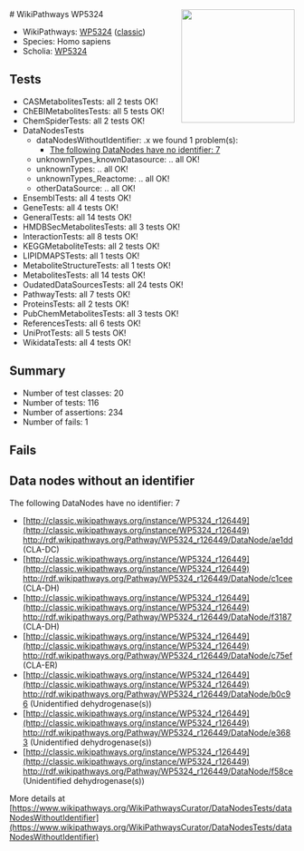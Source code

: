 <img style="float: right; width: 200px" src="https://upload.wikimedia.org/wikipedia/commons/thumb/8/83/Wplogo_with_text_500.png/640px-Wplogo_with_text_500.png" />
# WikiPathways WP5324

* WikiPathways: [WP5324](https://wikipathways.org/pathways/WP5324) ([classic](https://classic.wikipathways.org/instance/WP5324))
* Species: Homo sapiens
* Scholia: [WP5324](https://scholia.toolforge.org/wikipathways/WP5324)
## Tests
* CASMetabolitesTests: all 2 tests OK!
* ChEBIMetabolitesTests: all 5 tests OK!
* ChemSpiderTests: all 2 tests OK!
* DataNodesTests
    * dataNodesWithoutIdentifier: .x we found 1 problem(s):
        * [The following DataNodes have no identifier: 7](#d2d32fa6)
    * unknownTypes_knownDatasource: .. all OK!
    * unknownTypes: .. all OK!
    * unknownTypes_Reactome: .. all OK!
    * otherDataSource: .. all OK!
* EnsemblTests: all 4 tests OK!
* GeneTests: all 4 tests OK!
* GeneralTests: all 14 tests OK!
* HMDBSecMetabolitesTests: all 3 tests OK!
* InteractionTests: all 8 tests OK!
* KEGGMetaboliteTests: all 2 tests OK!
* LIPIDMAPSTests: all 1 tests OK!
* MetaboliteStructureTests: all 1 tests OK!
* MetabolitesTests: all 14 tests OK!
* OudatedDataSourcesTests: all 24 tests OK!
* PathwayTests: all 7 tests OK!
* ProteinsTests: all 2 tests OK!
* PubChemMetabolitesTests: all 3 tests OK!
* ReferencesTests: all 6 tests OK!
* UniProtTests: all 5 tests OK!
* WikidataTests: all 4 tests OK!


## Summary

* Number of test classes: 20
* Number of tests: 116
* Number of assertions: 234
* Number of fails: 1

## Fails

<a name="d2d32fa6" />

## Data nodes without an identifier

The following DataNodes have no identifier: 7

* [http://classic.wikipathways.org/instance/WP5324_r126449](http://classic.wikipathways.org/instance/WP5324_r126449) http://rdf.wikipathways.org/Pathway/WP5324_r126449/DataNode/ae1dd (CLA-DC)
* [http://classic.wikipathways.org/instance/WP5324_r126449](http://classic.wikipathways.org/instance/WP5324_r126449) http://rdf.wikipathways.org/Pathway/WP5324_r126449/DataNode/c1cee (CLA-DH)
* [http://classic.wikipathways.org/instance/WP5324_r126449](http://classic.wikipathways.org/instance/WP5324_r126449) http://rdf.wikipathways.org/Pathway/WP5324_r126449/DataNode/f3187 (CLA-DH)
* [http://classic.wikipathways.org/instance/WP5324_r126449](http://classic.wikipathways.org/instance/WP5324_r126449) http://rdf.wikipathways.org/Pathway/WP5324_r126449/DataNode/c75ef (CLA-ER)
* [http://classic.wikipathways.org/instance/WP5324_r126449](http://classic.wikipathways.org/instance/WP5324_r126449) http://rdf.wikipathways.org/Pathway/WP5324_r126449/DataNode/b0c96 (Unidentified
dehydrogenase(s))
* [http://classic.wikipathways.org/instance/WP5324_r126449](http://classic.wikipathways.org/instance/WP5324_r126449) http://rdf.wikipathways.org/Pathway/WP5324_r126449/DataNode/e3683 (Unidentified
dehydrogenase(s))
* [http://classic.wikipathways.org/instance/WP5324_r126449](http://classic.wikipathways.org/instance/WP5324_r126449) http://rdf.wikipathways.org/Pathway/WP5324_r126449/DataNode/f58ce (Unidentified
dehydrogenase(s))


More details at [https://www.wikipathways.org/WikiPathwaysCurator/DataNodesTests/dataNodesWithoutIdentifier](https://www.wikipathways.org/WikiPathwaysCurator/DataNodesTests/dataNodesWithoutIdentifier)

